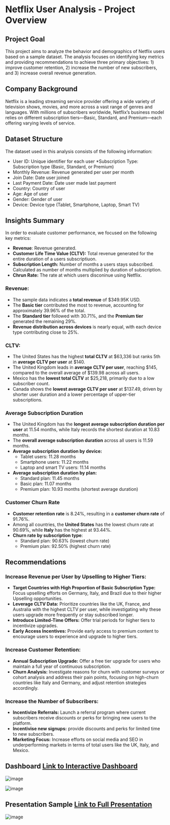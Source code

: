 # Netflix User Analysis - Project Overview

## Project Goal
This project aims to analyze the behavior and demographics of Netflix users based on a sample dataset. The analysis focuses on identifying key metrics and providing recommendations to achieve three primary objectives: 1) improve customer retention, 2) increase the number of new subscribers, and 3) increase overall revenue generation.

## Company Background
Netflix is a leading streaming service provider offering a wide variety of television shows, movies, and more across a vast range of genres and languages. With millions of subscribers worldwide, Netflix’s business model relies on different subscription tiers—Basic, Standard, and Premium—each offering varying levels of service.

## Dataset Structure
The dataset used in this analysis consists of the following information:

* User ID: Unique identifier for each user
*Subscription Type: Subscription type (Basic, Standard, or Premium)
* Monthly Revenue: Revenue generated per user per month
* Join Date: Date user joined	
* Last Payment Date: Date user made last payment	
* Country: Country of user
* Age: Age of user
* Gender: Gender of user
* Device: Device type (Tablet, Smartphone, Laptop, Smart TV)

## Insights Summary
In order to evaluate customer performance, we focused on the following key metrics:

- **Revenue**: Revenue generated.
- **Customer Life Time Value (CLTV):** Total revenue generated for the entire duration of a users subscriptiuon.
- **Subscription Length:** Number of months a users stays subscribed. Calculated as number of months multiplied by duration of subscription.
- **Chrun Rate:** The rate at which users disconinue using Netflix.

### Revenue:
- The sample data indicates a **total revenue** of $349.95K USD.
- The **Basic tier** contributed the most to revenue, accounting for approximately 39.96% of the total.
- The **Standard tier** followed with 30.71%, and the **Premium tier** generated the remaining 29%.
- **Revenue distribution across devices** is nearly equal, with each device type contributing close to 25%.


### CLTV:
- The United States has the highest **total CLTV** at $63,336 but ranks 5th in **average CLTV per user** at $140.
- The United Kingdom leads in **average CLTV per user**, reaching $145, compared to the overall average of $139.98 across all users.
- Mexico has the **lowest total CLTV** at $25,218, primarily due to a low subscriber count.
- Canada shows the **lowest average CLTV per user** at $137.49, driven by shorter user duration and a lower percentage of upper-tier subscriptions.

### Average Subscription Duration
- The United Kingdom has the **longest average subscription duration per user** at 11.54 months, while Italy records the shortest duration at 10.83 months.
- The **overall average subscription duration** across all users is 11.59 months.
- **Average subscription duration by device:**
  - Tablet users: 11.28 months
  - Smartphone users: 11.22 months
  - Laptop and smart TV users: 11.14 months
- **Average subscription duration by plan:**
  - Standard plan: 11.45 months
  - Basic plan: 11.07 months
  - Premium plan: 10.93 months (shortest average duration)


### Customer Churn Rate
- **Customer retention rate** is 8.24%, resulting in a **customer churn rate** of 91.76%.
- Among all countries, the **United States** has the lowest churn rate at 90.69%, while **Italy** has the highest at 93.44%.
- **Churn rate by subscription type**:
  - Standard plan: 90.63% (lowest churn rate)
  - Premium plan: 92.50% (highest churn rate)


## Recommendations
### Increase Revenue per User by Upselling to Higher Tiers:
- **Target Countries with High Proportion of Basic Subscription Type:** Focus upselling efforts on Germany, Italy, and Brazil due to their higher Upselling opportunities.
- **Leverage CLTV Data:** Prioritize countries like the UK, France, and Australia with the highest CLTV per user, while investigating why these users upgrade more frequently or stay subscribed longer.
- **Introduce Limited-Time Offers:** Offer trial periods for higher tiers to incentivize upgrades.
- **Early Access Incentives:** Provide early access to premium content to encourage users to experience and upgrade to higher tiers.

### Increase Customer Retention:
- **Annual Subscription Upgrade:** Offer a free tier upgrade for users who maintain a full year of continuous subscription.
- **Churn Analysis:** Investigate reasons for churn with customer surveys or cohort analysis and address their pain points, focusing on high-churn countries like Italy and Germany, and adjust retention strategies accordingly.

### Increase the Number of Subscribers:
- **Incentivize Referrals:** Launch a referral program where current subscribers receive discounts or perks for bringing new users to the platform.
- **Incentivise new signups:** provide discounts and perks for limited time to new subscribers.
- **Marketing Focus:** Increase efforts on social media and SEO in underperforming markets in terms of total users like the UK, Italy, and Mexico.

## Dashboard [Link to Interactive Dashboard](https://app.powerbi.com/view?r=eyJrIjoiNDNmZmZkNzQtNTI4Zi00OGI0LWJkNDUtMDRiMmMzN2NkYWUzIiwidCI6ImM2ZTU0OWIzLTVmNDUtNDAzMi1hYWU5LWQ0MjQ0ZGM1YjJjNCJ9)
![image](https://github.com/user-attachments/assets/f839ec7a-71e9-4d49-94dc-8d52d23eed40)

![image](https://github.com/user-attachments/assets/b3a6ad1e-5160-48f2-90b9-650f1dadd720)

## Presentation Sample [Link to Full Presentation](https://docs.google.com/presentation/d/1m2yux7EM2ghopHhGQKm7nsPT79QW-50hOZXslKWmNbA/edit#slide=id.p)
![image](https://github.com/user-attachments/assets/c4e538ee-2bec-4ab1-a773-3f260162f2ae)








